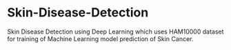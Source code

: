 # Skin-Disease-Detection
Skin Disease Detection using Deep Learning which uses HAM10000 dataset for training of Machine Learning model prediction of Skin Cancer.
